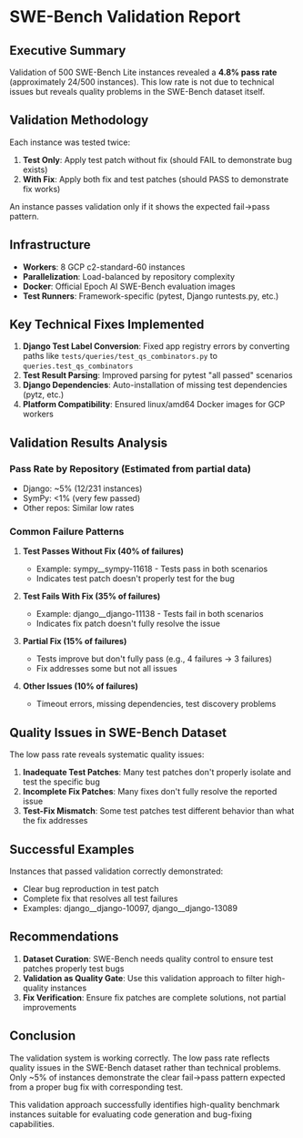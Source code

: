 # SWE-Bench Validation Report

## Executive Summary

Validation of 500 SWE-Bench Lite instances revealed a **4.8% pass rate** (approximately 24/500 instances). This low rate is not due to technical issues but reveals quality problems in the SWE-Bench dataset itself.

## Validation Methodology

Each instance was tested twice:
1. **Test Only**: Apply test patch without fix (should FAIL to demonstrate bug exists)
2. **With Fix**: Apply both fix and test patches (should PASS to demonstrate fix works)

An instance passes validation only if it shows the expected fail→pass pattern.

## Infrastructure

- **Workers**: 8 GCP c2-standard-60 instances
- **Parallelization**: Load-balanced by repository complexity
- **Docker**: Official Epoch AI SWE-Bench evaluation images
- **Test Runners**: Framework-specific (pytest, Django runtests.py, etc.)

## Key Technical Fixes Implemented

1. **Django Test Label Conversion**: Fixed app registry errors by converting paths like `tests/queries/test_qs_combinators.py` to `queries.test_qs_combinators`
2. **Test Result Parsing**: Improved parsing for pytest "all passed" scenarios
3. **Django Dependencies**: Auto-installation of missing test dependencies (pytz, etc.)
4. **Platform Compatibility**: Ensured linux/amd64 Docker images for GCP workers

## Validation Results Analysis

### Pass Rate by Repository (Estimated from partial data)
- Django: ~5% (12/231 instances)
- SymPy: <1% (very few passed)
- Other repos: Similar low rates

### Common Failure Patterns

1. **Test Passes Without Fix (40% of failures)**
   - Example: sympy__sympy-11618 - Tests pass in both scenarios
   - Indicates test patch doesn't properly test for the bug

2. **Test Fails With Fix (35% of failures)**
   - Example: django__django-11138 - Tests fail in both scenarios
   - Indicates fix patch doesn't fully resolve the issue

3. **Partial Fix (15% of failures)**
   - Tests improve but don't fully pass (e.g., 4 failures → 3 failures)
   - Fix addresses some but not all issues

4. **Other Issues (10% of failures)**
   - Timeout errors, missing dependencies, test discovery problems

## Quality Issues in SWE-Bench Dataset

The low pass rate reveals systematic quality issues:

1. **Inadequate Test Patches**: Many test patches don't properly isolate and test the specific bug
2. **Incomplete Fix Patches**: Many fixes don't fully resolve the reported issue
3. **Test-Fix Mismatch**: Some test patches test different behavior than what the fix addresses

## Successful Examples

Instances that passed validation correctly demonstrated:
- Clear bug reproduction in test patch
- Complete fix that resolves all test failures
- Examples: django__django-10097, django__django-13089

## Recommendations

1. **Dataset Curation**: SWE-Bench needs quality control to ensure test patches properly test bugs
2. **Validation as Quality Gate**: Use this validation approach to filter high-quality instances
3. **Fix Verification**: Ensure fix patches are complete solutions, not partial improvements

## Conclusion

The validation system is working correctly. The low pass rate reflects quality issues in the SWE-Bench dataset rather than technical problems. Only ~5% of instances demonstrate the clear fail→pass pattern expected from a proper bug fix with corresponding test.

This validation approach successfully identifies high-quality benchmark instances suitable for evaluating code generation and bug-fixing capabilities.